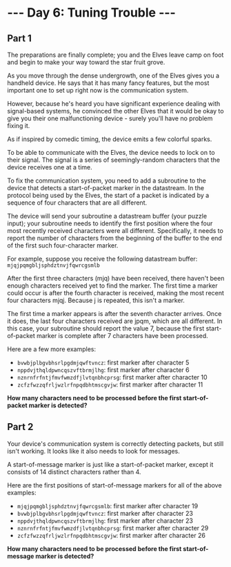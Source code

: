 # --- Day 6: Tuning Trouble ---

## Part 1

The preparations are finally complete; you and the Elves leave camp on foot and begin to make your way toward the star fruit grove.

As you move through the dense undergrowth, one of the Elves gives you a handheld device. He says that it has many fancy features, but the most important one to set up right now is the communication system.

However, because he's heard you have significant experience dealing with signal-based systems, he convinced the other Elves that it would be okay to give you their one malfunctioning device - surely you'll have no problem fixing it.

As if inspired by comedic timing, the device emits a few colorful sparks.

To be able to communicate with the Elves, the device needs to lock on to their signal. The signal is a series of seemingly-random characters that the device receives one at a time.

To fix the communication system, you need to add a subroutine to the device that detects a start-of-packet marker in the datastream. In the protocol being used by the Elves, the start of a packet is indicated by a sequence of four characters that are all different.

The device will send your subroutine a datastream buffer (your puzzle input); your subroutine needs to identify the first position where the four most recently received characters were all different. Specifically, it needs to report the number of characters from the beginning of the buffer to the end of the first such four-character marker.

For example, suppose you receive the following datastream buffer:
```mjqjpqmgbljsphdztnvjfqwrcgsmlb```

After the first three characters (mjq) have been received, there haven't been enough characters received yet to find the marker. The first time a marker could occur is after the fourth character is received, making the most recent four characters mjqj. Because j is repeated, this isn't a marker.

The first time a marker appears is after the seventh character arrives. Once it does, the last four characters received are jpqm, which are all different. In this case, your subroutine should report the value 7, because the first start-of-packet marker is complete after 7 characters have been processed.

Here are a few more examples:

* ```bvwbjplbgvbhsrlpgdmjqwftvncz```: first marker after character 5
* ```nppdvjthqldpwncqszvftbrmjlhg```: first marker after character 6
* ```nznrnfrfntjfmvfwmzdfjlvtqnbhcprsg```: first marker after character 10
* ```zcfzfwzzqfrljwzlrfnpqdbhtmscgvjw```: first marker after character 11

**How many characters need to be processed before the first start-of-packet marker is detected?**

## Part 2

Your device's communication system is correctly detecting packets, but still isn't working. It looks like it also needs to look for messages.

A start-of-message marker is just like a start-of-packet marker, except it consists of 14 distinct characters rather than 4.

Here are the first positions of start-of-message markers for all of the above examples:

* ```mjqjpqmgbljsphdztnvjfqwrcgsmlb```: first marker after character 19
* ```bvwbjplbgvbhsrlpgdmjqwftvncz```: first marker after character 23
* ```nppdvjthqldpwncqszvftbrmjlhg```: first marker after character 23
* ```nznrnfrfntjfmvfwmzdfjlvtqnbhcprsg```: first marker after character 29
* ```zcfzfwzzqfrljwzlrfnpqdbhtmscgvjw```: first marker after character 26

**How many characters need to be processed before the first start-of-message marker is detected?**